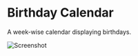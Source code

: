 # Birthday Calendar

A week-wise calendar displaying birthdays.

![Screenshot](https://i.imgur.com/7nwbrYX.png)

